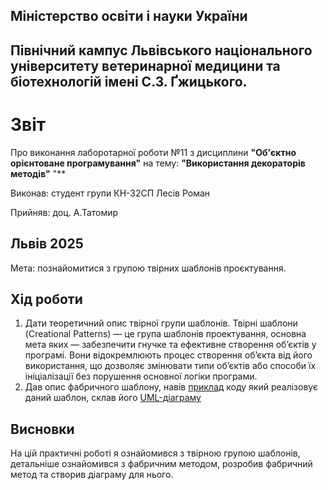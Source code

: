 ## Міністерство освіти і науки України

## Північний кампус Львівського національного університету ветеринарної медицини та біотехнологій імені С.З. Ґжицького.

# Звіт
Про виконання лаборотарної роботи №11 з дисциплини **"Об'єктно орієнтоване програмування"** на тему: **"Використання декораторів методів"**
"**

Виконав: студент групи КН-32СП Лесів Роман

Прийняв: доц. А.Татомир
## Львів 2025

Мета: познайомитися з групою твірних шаблонів проєктування.

## Хід роботи

1. Дати теоретичний опис твірної групи шаблонів.
Твірні шаблони (Creational Patterns) — це група шаблонів проектування, основна мета яких — забезпечити гнучке та ефективне створення об’єктів у програмі. Вони відокремлюють процес створення об’єкта від його використання, що дозволяє змінювати типи об’єктів або способи їх ініціалізації без порушення основної логіки програми.
2. Дав опис фабричного шаблону, навів [приклад](fabricmethod.py) коду який реалізовує даний шаблон, склав його [UML-діаграму](Діаграма.png)

## Висновки  
На цій практичні роботі я ознайомився з твірною групою шаблонів, детальніше ознайомився з фабричним методом, розробив фабричний метод та створив діаграму для нього.